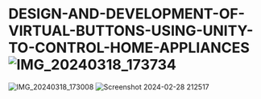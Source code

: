 # DESIGN-AND-DEVELOPMENT-OF-VIRTUAL-BUTTONS-USING-UNITY-TO-CONTROL-HOME-APPLIANCES![IMG_20240318_173734](https://github.com/UPHARISH24/DESIGN-AND-DEVELOPMENT-OF-VIRTUAL-BUTTONS-USING-UNITY-TO-CONTROL-HOME-APPLIANCES/assets/160720153/c784cf8b-4b72-4f15-a28c-4194a330d9af)
![IMG_20240318_173008](https://github.com/UPHARISH24/DESIGN-AND-DEVELOPMENT-OF-VIRTUAL-BUTTONS-USING-UNITY-TO-CONTROL-HOME-APPLIANCES/assets/160720153/15d1be0e-617c-4097-84f9-0bd94ee76f2a)
![Screenshot 2024-02-28 212517](https://github.com/UPHARISH24/DESIGN-AND-DEVELOPMENT-OF-VIRTUAL-BUTTONS-USING-UNITY-TO-CONTROL-HOME-APPLIANCES/assets/160720153/e0d5acbd-a029-4733-931a-b11712ec39a7)
